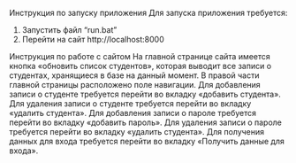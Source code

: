 Инструкция по запуску приложения
Для запуска приложения требуется:
1.	Запустить файл “run.bat”
2.	Перейти на сайт http://localhost:8000


Инструкция по работе с сайтом
На главной странице сайта имеется кнопка «обновить список студентов», которая выводит все записи о студентах, хранящиеся в базе на данный момент.
В правой части главной страницы расположено поле навигации.
Для добавления записи о студенте требуется перейти во вкладку «добавить студента».
Для удаления записи о студенте требуется перейти во вкладку «удалить студента».
Для добавления записи о пароле требуется перейти во вкладку «добавить пароль».
Для удаления записи о пароле требуется перейти во вкладку «удалить студента».
Для получения данных для входа требуется перейти во вкладку «Получить данные для входа».

